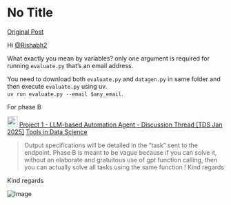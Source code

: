# No Title

[Original Post](https://discourse.onlinedegree.iitm.ac.in/t/164277/191)

<p>Hi <a class="mention" href="/u/rishabh2">@Rishabh2</a></p>
<p>What exactly you mean by variables?  only one argument is required for running <code>evaluate.py</code> that’s an email address.</p>
<p>You need to download both <code>evaluate.py</code> and <code>datagen.py</code> in same folder and then execute <code>evaluate.py</code> using uv.<br>
<code>uv run evaluate.py --email $any_email</code>.</p>
<p>For phase B</p>
<aside class="quote" data-post="183" data-topic="164277">
  <div class="title">
    <div class="quote-controls"></div>
    <img alt="" width="24" height="24" src="https://dub1.discourse-cdn.com/flex013/user_avatar/discourse.onlinedegree.iitm.ac.in/carlton/48/56317_2.png" class="avatar">
    <a href="https://discourse.onlinedegree.iitm.ac.in/t/project-1-llm-based-automation-agent-discussion-thread-tds-jan-2025/164277/183">Project 1 - LLM-based Automation Agent - Discussion Thread [TDS Jan 2025]</a> <a class="badge-category__wrapper " href="/c/courses/tds-kb/34"><span data-category-id="34" style="--category-badge-color: #0088CC; --category-badge-text-color: #FFFFFF; --parent-category-badge-color: #3AB54A;" data-parent-category-id="9" data-drop-close="true" class="badge-category --has-parent" title="This category is created to address subject-specific queries related to Tools in Data Science"><span class="badge-category__name">Tools in Data Science</span></span></a>
  </div>
  <blockquote>
    Output specifications will be detailed in the “task” sent to the endpoint. 
Phase B is meant to be vague because if you can solve it, without an elaborate and gratuitous use of gpt function calling, then you can actually solve all tasks using the same function ! 
Kind regards
  </blockquote>
</aside>

<p>Kind regards</p>

![Image](https://dub1.discourse-cdn.com/flex013/user_avatar/discourse.onlinedegree.iitm.ac.in/carlton/48/56317_2.png)